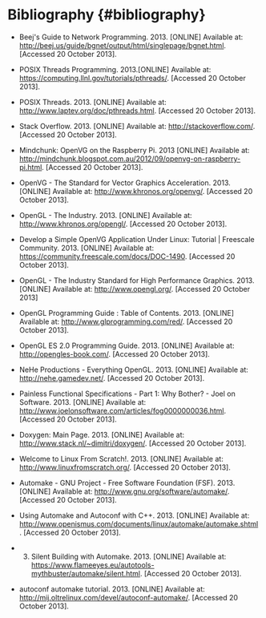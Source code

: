 Bibliography 			{#bibliography}
============

* Beej's Guide to Network Programming. 2013. [ONLINE] Available at: http://beej.us/guide/bgnet/output/html/singlepage/bgnet.html. [Accessed 20 October 2013].

* POSIX Threads Programming. 2013.[ONLINE] Available at: https://computing.llnl.gov/tutorials/pthreads/. [Accessed 20 October 2013].

* POSIX Threads. 2013. [ONLINE] Available at: http://www.laptev.org/doc/pthreads.html. [Accessed 20 October 2013].

* Stack Overflow. 2013. [ONLINE] Available at: http://stackoverflow.com/. [Accessed 20 October 2013].

* Mindchunk: OpenVG on the Raspberry Pi. 2013 [ONLINE] Available at: http://mindchunk.blogspot.com.au/2012/09/openvg-on-raspberry-pi.html. [Accessed 20 October 2013].

* OpenVG - The Standard for Vector Graphics Acceleration. 2013. [ONLINE] Available at: http://www.khronos.org/openvg/. [Accessed 20 October 2013].

* OpenGL - The Industry. 2013. [ONLINE] Available at: http://www.khronos.org/opengl/. [Accessed 20 October 2013].

* Develop a Simple OpenVG Application Under Linux: Tutorial | Freescale Community. 2013. [ONLINE] Available at: https://community.freescale.com/docs/DOC-1490. [Accessed 20 October 2013].

* OpenGL - The Industry Standard for High Performance Graphics. 2013. [ONLINE] Available at: http://www.opengl.org/. [Accessed 20 October 2013]

* OpenGL Programming Guide : Table of Contents. 2013. [ONLINE] Available at: http://www.glprogramming.com/red/. [Accessed 20 October 2013].

* OpenGL ES 2.0 Programming Guide. 2013. [ONLINE] Available at: http://opengles-book.com/. [Accessed 20 October 2013].

* NeHe Productions - Everything OpenGL. 2013. [ONLINE] Available at: http://nehe.gamedev.net/. [Accessed 20 October 2013].

* Painless Functional Specifications - Part 1: Why Bother? - Joel on Software. 2013. [ONLINE] Available at: http://www.joelonsoftware.com/articles/fog0000000036.html. [Accessed 20 October 2013].

* Doxygen: Main Page. 2013. [ONLINE] Available at: http://www.stack.nl/~dimitri/doxygen/. [Accessed 20 October 2013].

* Welcome to Linux From Scratch!. 2013. [ONLINE] Available at: http://www.linuxfromscratch.org/. [Accessed 20 October 2013].

* Automake - GNU Project - Free Software Foundation (FSF). 2013. [ONLINE] Available at: http://www.gnu.org/software/automake/. [Accessed 20 October 2013].

* Using Automake and Autoconf with C++. 2013. [ONLINE] Available at: http://www.openismus.com/documents/linux/automake/automake.shtml. [Accessed 20 October 2013].

* 3. Silent Building with Automake. 2013. [ONLINE] Available at: https://www.flameeyes.eu/autotools-mythbuster/automake/silent.html. [Accessed 20 October 2013].

* autoconf automake tutorial. 2013.  [ONLINE] Available at: http://mij.oltrelinux.com/devel/autoconf-automake/. [Accessed 20 October 2013].
